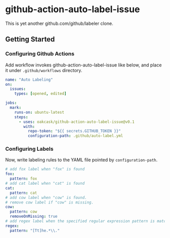 # github-action-auto-label-issue

This is yet another github.com/github/labeler clone.

## Getting Started

### Configuring Github Actions

Add workflow invokes github-action-auto-label-issue like below,
and place it under `.github/workflows` directory.

```yaml
name: "Auto Labeling"
on:
  issues:
    types: [opened, edited]

jobs:
  mark:
    runs-on: ubuntu-latest
    steps:
      - uses: oakcask/github-action-auto-label-issue@v0.1
        with:
          repo-token: "${{ secrets.GITHUB_TOKEN }}"
          configuration-path: .github/auto-label.yml
```

### Configuring Labels

Now, write labeling rules to the YAML file pointed by `configuration-path`.

```yaml
# add fox label when "fox" is found
fox:
  pattern: fox
# add cat label when "cat" is found
cat:
  pattern: cat
# add cow label when "cow" is found.
# remove cow label if "cow" is missing.
cow:
  pattern: cow
  removeOnMissing: true
# add regex label when the specified regular expression pattern is matching.
regex:
  pattern: "[Tt]he.*\\."
```
